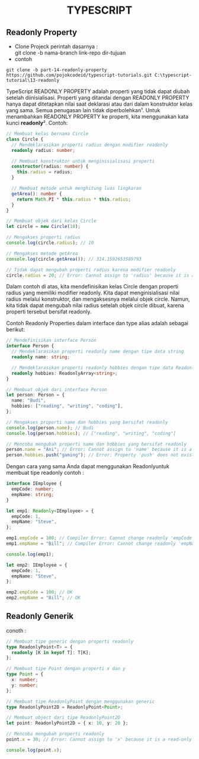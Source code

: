 <div align="center">
  
# TYPESCRIPT

</div>

## Readonly Property

- Clone Projeck
  perintah dasarnya : <br>
  git clone -b nama-branch link-repo dir-tujuan
- contoh

```
git clone -b part-14-readonly-property https://github.com/pojokcodeid/typescript-tutorials.git C:\typescript-tutorial\13-readonly
```

TypeScript READONLY PROPERTY adalah properti yang tidak dapat diubah setelah diinisialisasi. Properti yang ditandai dengan READONLY PROPERTY hanya dapat ditetapkan nilai saat deklarasi atau dari dalam konstruktor kelas yang sama. Semua penugasan lain tidak diperbolehkan¹. Untuk menambahkan READONLY PROPERTY ke properti, kita menggunakan kata kunci **readonly**². Contoh:

```ts
// Membuat kelas bernama Circle
class Circle {
  // Mendeklarasikan properti radius dengan modifier readonly
  readonly radius: number;

  // Membuat konstruktor untuk menginisialisasi properti
  constructor(radius: number) {
    this.radius = radius;
  }

  // Membuat metode untuk menghitung luas lingkaran
  getArea(): number {
    return Math.PI * this.radius * this.radius;
  }
}

// Membuat objek dari kelas Circle
let circle = new Circle(10);

// Mengakses properti radius
console.log(circle.radius); // 10

// Mengakses metode getArea
console.log(circle.getArea()); // 314.1592653589793

// Tidak dapat mengubah properti radius karena modifier readonly
circle.radius = 20; // Error: Cannot assign to 'radius' because it is a read-only property.
```

Dalam contoh di atas, kita mendefinisikan kelas Circle dengan properti radius yang memiliki modifier readonly. Kita dapat menginisialisasi nilai radius melalui konstruktor, dan mengaksesnya melalui objek circle. Namun, kita tidak dapat mengubah nilai radius setelah objek circle dibuat, karena properti tersebut bersifat readonly.

Contoh Readonly Properties dalam interface dan type alias adalah sebagai berikut:

```ts
// Mendefinisikan interface Person
interface Person {
  // Mendeklarasikan properti readonly name dengan tipe data string
  readonly name: string;

  // Mendeklarasikan properti readonly hobbies dengan tipe data ReadonlyArray<string>
  readonly hobbies: ReadonlyArray<string>;
}

// Membuat objek dari interface Person
let person: Person = {
  name: "Budi",
  hobbies: ["reading", "writing", "coding"],
};

// Mengakses properti name dan hobbies yang bersifat readonly
console.log(person.name); // Budi
console.log(person.hobbies); // ["reading", "writing", "coding"]

// Mencoba mengubah properti name dan hobbies yang bersifat readonly
person.name = "Ani"; // Error: Cannot assign to 'name' because it is a read-only property.
person.hobbies.push("gaming"); // Error: Property 'push' does not exist on type 'readonly string[]'.
```

Dengan cara yang sama Anda dapat menggunakan Readonly<T>untuk membuat tipe readonly
contoh :

```ts
interface IEmployee {
  empCode: number;
  empName: string;
}

let emp1: Readonly<IEmployee> = {
  empCode: 1,
  empName: "Steve",
};

emp1.empCode = 100; // Compiler Error: Cannot change readonly 'empCode'
emp1.empName = "Bill"; // Compiler Error: Cannot change readonly 'empName'

console.log(emp1);

let emp2: IEmployee = {
  empCode: 1,
  empName: "Steve",
};

emp2.empCode = 100; // OK
emp2.empName = "Bill"; // OK
```

## Readonly Generik

conoth :

```ts
// Membuat tipe generic dengan properti readonly
type ReadonlyPoint<T> = {
  readonly [K in keyof T]: T[K];
};

// Membuat tipe Point dengan properti x dan y
type Point = {
  x: number;
  y: number;
};

// Membuat tipe ReadonlyPoint dengan menggunakan generic
type ReadonlyPoint2D = ReadonlyPoint<Point>;

// Membuat object dari tipe ReadonlyPoint2D
let point: ReadonlyPoint2D = { x: 10, y: 20 };

// Mencoba mengubah properti readonly
point.x = 30; // Error: Cannot assign to 'x' because it is a read-only property

console.log(point.x);
```

